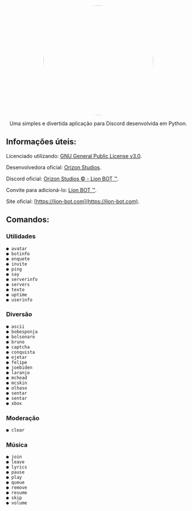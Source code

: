 <div align="center">
  <img src="https://cdn.discordapp.com/attachments/884562553773117461/889266487842439191/b8a60f248bb7c4581ec47dc70c85b54d.webp" width="300" style="border-radius: 50%;">
</div>

<p align=center>Uma simples e divertida aplicação para Discord desenvolvida em Python.</p>

## Informações úteis:

Licenciado utilizando: [GNU General Public License v3.0](https://github.com/FelipeSavazii/Lion-BOT/blob/main/LICENSE).

Desenvolvedora oficial: [Orizon Studios](https://orizonstudios.com).

Discord oficial: [Orizon Studios © - Lion BOT &#8482;](https://discord.gg/KSvuX2fpCn).

Convite para adicioná-lo: [Lion BOT &#8482;](https://discord.com/api/oauth2/authorize?client_id=858380932187947049&permissions=8&scope=bot).

Site oficial: [https://lion-bot.com](https://lion-bot.com).

## Comandos:

### Utilidades

```
● avatar
● botinfo
● enquete
● invite
● ping
● say
● serverinfo
● servers
● texto
● uptime
● userinfo
```

### Diversão

```
● ascii 
● bobesponja 
● bolsonaro 
● bruno 
● captcha 
● conquista
● ejetar 
● felipe 
● joebiden 
● laranjo 
● mchead 
● mcskin 
● olhaso
● sentar 
● sentar 
● xbox
```

### Moderação

```
● clear
```

### Música

```
● join
● leave
● lyrics
● pause
● play
● queue
● remove
● resume
● skip
● volume
```
